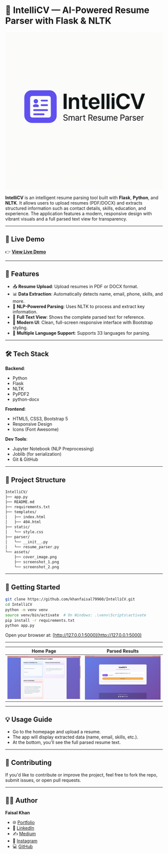 
# 📄 IntelliCV — AI-Powered Resume Parser with Flask & NLTK

![Banner](./assets/cover_image.png)

**IntelliCV** is an intelligent resume parsing tool built with **Flask**, **Python**, and **NLTK**. It allows users to upload resumes (PDF/DOCX) and extracts structured information such as contact details, skills, education, and experience. The application features a modern, responsive design with vibrant visuals and a full parsed text view for transparency.

---

## 🚀 Live Demo

👉 [**View Live Demo**](https://intelli-cv-smoky.vercel.app/)

---

## 🌟 Features

- 📤 **Resume Upload**: Upload resumes in PDF or DOCX format.
- 📊 **Data Extraction**: Automatically detects name, email, phone, skills, and more.
- 🤖 **NLP-Powered Parsing**: Uses NLTK to process and extract key information.
- 🧾 **Full Text View**: Shows the complete parsed text for reference.
- 🎨 **Modern UI**: Clean, full-screen responsive interface with Bootstrap styling.
- 🔗 **Multiple Language Support**: Supports 33 languages for parsing.

---

## 🛠️ Tech Stack

**Backend**:
- Python
- Flask
- NLTK
- PyPDF2
- python-docx

**Frontend**:
- HTML5, CSS3, Bootstrap 5
- Responsive Design
- Icons (Font Awesome)

**Dev Tools**:
- Jupyter Notebook (NLP Preprocessing)
- Joblib (for serialization)
- Git & GitHub

---

## 📁 Project Structure

```
IntelliCV/
├── app.py
├── README.md
├── requirements.txt
├── templates/
│   ├── index.html
│   ├── 404.html
├── static/
│   └── style.css
├── parser/
│   └── __init__.py
│   └── resume_parser.py
└── assets/
    ├── cover_image.png
    ├── screenshot_1.png
    └── screenshot_2.png
```

---

## 🚀 Getting Started

```bash
git clone https://github.com/khanfaisal79960/IntelliCV.git
cd IntelliCV
python -m venv venv
source venv/bin/activate  # On Windows: .\venv\Scripts\activate
pip install -r requirements.txt
python app.py
```

Open your browser at: [http://127.0.0.1:5000](http://127.0.0.1:5000)

---

| Home Page | Parsed Results |
|-----------|----------------|
| ![Home](assets/screenshot_1.png) | ![Results](assets/screenshot_2.png) |

---

## 💡 Usage Guide

- Go to the homepage and upload a resume.
- The app will display extracted data (name, email, skills, etc.).
- At the bottom, you'll see the full parsed resume text.

---

## 🤝 Contributing

If you'd like to contribute or improve the project, feel free to fork the repo, submit issues, or open pull requests.

---

## 🙋‍♂️ Author

**Faisal Khan**  
- 🌐 [Portfolio](https://khanfaisal.netlify.app)  
- 💼 [LinkedIn](https://www.linkedin.com/in/khanfaisal79960)  
- ✍️ [Medium](https://medium.com/@khanfaisal79960)  
- 📸 [Instagram](https://instagram.com/mr._perfect_1004)  
- 💻 [GitHub](https://github.com/khanfaisal79960)  
